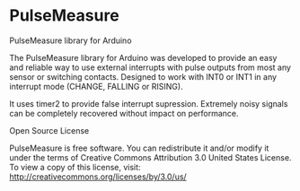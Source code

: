 # PulseMeasure
PulseMeasure library for Arduino

The PulseMeasure library for Arduino was developed to provide an easy and reliable way to use external interrupts with pulse outputs from most any sensor or switching contacts. Designed to work with INT0 or INT1 in any interrupt mode (CHANGE, FALLING or RISING). 

It uses timer2 to provide false interrupt supression. Extremely noisy signals can be completely recovered without impact on performance.

Open Source License

PulseMeasure is free software. You can redistribute it and/or modify it under the terms of Creative Commons Attribution 3.0 United States License. To view a copy of this license, visit:  http://creativecommons.org/licenses/by/3.0/us/
